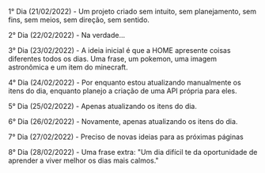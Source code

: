 1° Dia (21/02/2022) - Um projeto criado sem intuito, sem planejamento, sem fins, sem meios, sem direção, sem sentido.

2° Dia (22/02/2022) - Na verdade...

3° Dia (23/02/2022) - A ideia inicial é que a HOME apresente coisas diferentes todos os dias. Uma frase, um pokemon, uma imagem astronômica e um item do minecraft.

4° Dia (24/02/2022) - Por enquanto estou atualizando manualmente os itens do dia, enquanto planejo a criação de uma API própria para eles.

5° Dia (25/02/2022) - Apenas atualizando os itens do dia.

6° Dia (26/02/2022) - Novamente, apenas atualizando os itens do dia.

7° Dia (27/02/2022) - Preciso de novas ideias para as próximas páginas

8° Dia (28/02/2022) - Uma frase extra: "Um dia difícil te da oportunidade de aprender a viver melhor os dias mais calmos."
